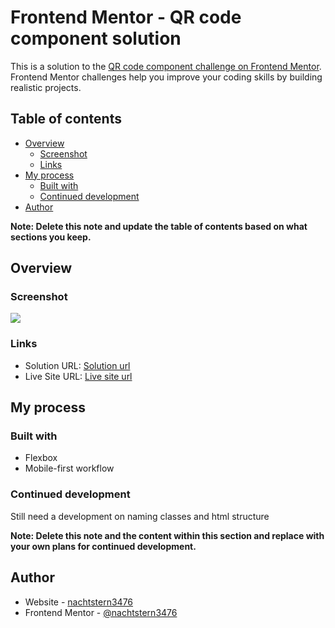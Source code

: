 # Frontend Mentor - QR code component solution

This is a solution to the [QR code component challenge on Frontend Mentor](https://www.frontendmentor.io/challenges/qr-code-component-iux_sIO_H). Frontend Mentor challenges help you improve your coding skills by building realistic projects.

## Table of contents

- [Overview](#overview)
  - [Screenshot](#screenshot)
  - [Links](#links)
- [My process](#my-process)
  - [Built with](#built-with)
  - [Continued development](#continued-development)
- [Author](#author)

**Note: Delete this note and update the table of contents based on what sections you keep.**

## Overview

### Screenshot

![](./screenshot.png)

### Links

- Solution URL: [Solution url](https://github.com/nachtstern3476/frontendmaster/tree/master/social-media-dashboard-with-theme-switcher-master)
- Live Site URL: [Live site url](https://nachtstern3476.github.io/frontendmaster/social-media-dashboard-with-theme-switcher-master)

## My process

### Built with

- Flexbox
- Mobile-first workflow

### Continued development

Still need a development on naming classes and html structure

**Note: Delete this note and the content within this section and replace with your own plans for continued development.**

## Author

- Website - [nachtstern3476](https://nachtstern3476.github.io)
- Frontend Mentor - [@nachtstern3476](https://www.frontendmentor.io/profile/nachtstern3476)
